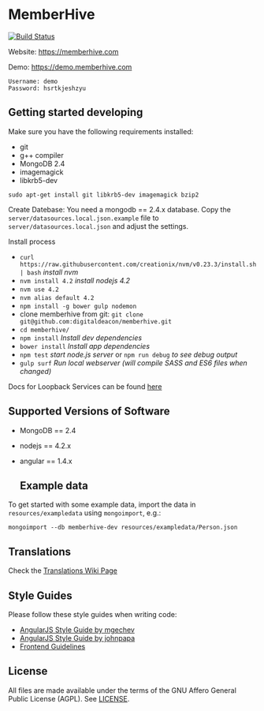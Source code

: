 # MemberHive
[![Build Status](https://travis-ci.org/digitaldeacon/memberhive.svg?branch=master)](https://travis-ci.org/digitaldeacon/memberhive)

Website: https://memberhive.com

Demo: https://demo.memberhive.com
```
Username: demo
Password: hsrtkjeshzyu
```

## Getting started developing
Make sure you have the following requirements installed:
* git 
* g++ compiler
* MongoDB 2.4
* imagemagick
* libkrb5-dev

`sudo apt-get install git libkrb5-dev imagemagick bzip2`

Create Datebase:
You need a mongodb == 2.4.x database. Copy the `server/datasources.local.json.example` file to `server/datasources.local.json` and adjust the settings.
   
Install process
* `curl https://raw.githubusercontent.com/creationix/nvm/v0.23.3/install.sh | bash` *install nvm*
* `nvm install 4.2` *install nodejs 4.2*
* `nvm use 4.2`
* `nvm alias default 4.2`
* `npm install -g bower gulp nodemon`
* clone memberhive from git: `git clone git@github.com:digitaldeacon/memberhive.git`
* `cd memberhive/`
* `npm install` *Install dev dependencies*
* `bower install` *Install app dependencies*
* `npm test` *start node.js server* or `npm run debug` *to see debug output*
* `gulp surf` *Run local webserver (will compile SASS and ES6 files when changed)*

Docs for Loopback Services can be found [here](http://client-docs.memberhive.com/)

## Supported Versions of Software
* MongoDB == 2.4
* nodejs == 4.2.x
* angular == 1.4.x

    ## Example data

To get started with some example data, import the data in `resources/exampledata` using `mongoimport`, e.g.:

`mongoimport --db memberhive-dev resources/exampledata/Person.json`

## Translations

Check the [Translations Wiki Page](https://github.com/digitaldeacon/memberhive/wiki/Translations)

## Style Guides

Please follow these style guides when writing code:

* [AngularJS Style Guide by mgechev](https://github.com/mgechev/angularjs-style-guide)
* [AngularJS Style Guide by johnpapa](https://github.com/johnpapa/angularjs-styleguide)
* [Frontend Guidelines](https://github.com/bendc/frontend-guidelines)
## License
All files are made available under the terms of the GNU Affero General Public License (AGPL). See [LICENSE](https://github.com/digitaldeacon/memberhive/blob/master/LICENSE).
